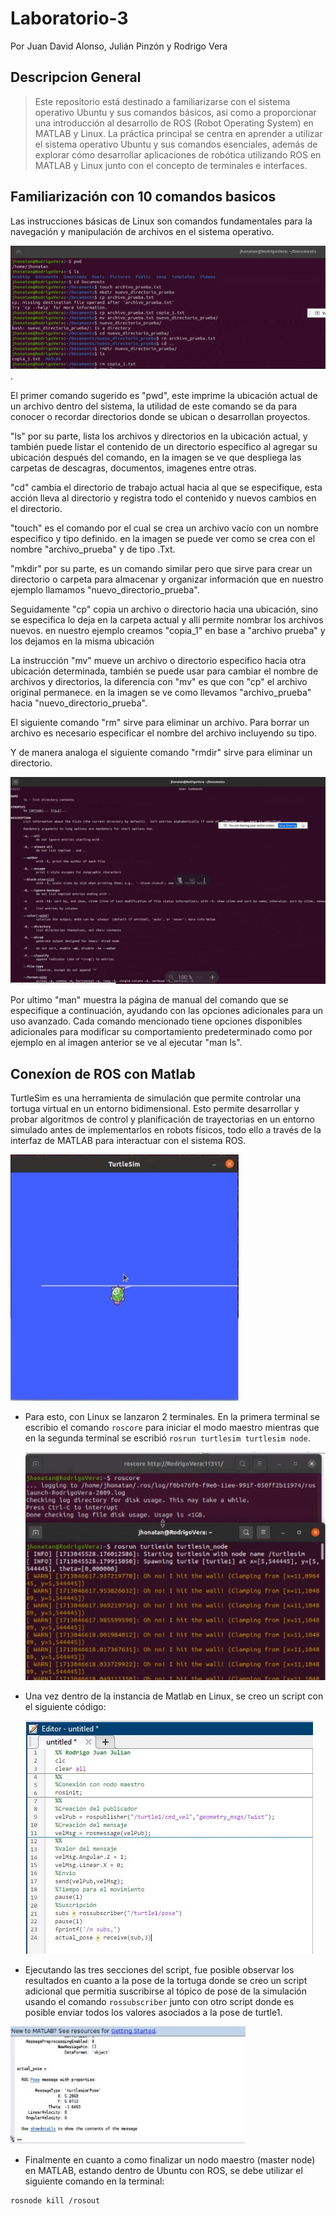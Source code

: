 # Laboratorio-3
Por Juan David Alonso, Julián Pinzón y Rodrigo Vera

## Descripcion General
>Este repositorio está destinado a familiarizarse con el sistema operativo Ubuntu y sus comandos básicos, así como a proporcionar una introducción al desarrollo de ROS (Robot Operating System) en MATLAB y Linux. La práctica principal se centra en aprender a utilizar el sistema operativo Ubuntu y sus comandos esenciales, además de explorar cómo desarrollar aplicaciones de robótica utilizando ROS en MATLAB y Linux junto con el concepto de terminales e interfaces.


## Familiarización con 10 comandos basicos 

Las instrucciones básicas de Linux son comandos fundamentales para la navegación y manipulación de archivos en el sistema operativo.

![Screenshot of a comment on a GitHub issue showing an image, added in the Markdown, of an Octocat smiling and raising a tentacle.](https://github.com/JuanAAlonso/Laboratorio-3/blob/main/Ejemplo%201-9.JPG).

El primer comando sugerido es "pwd", este imprime la ubicación actual de un archivo dentro del sistema, la utilidad de este comando se da para conocer o recordar directorios donde se ubican o desarrollan proyectos.

"ls" por su parte, lista los archivos y directorios en la ubicación actual, y también puede listar el contenido de un directorio específico al agregar su ubicación después del comando, en la imagen se ve que despliega las carpetas de descagras, documentos, imagenes entre otras.

"cd" cambia el directorio de trabajo actual hacia al que se especifique, esta acción lleva al directorio y registra todo el contenido y nuevos cambios en el directorio.

"touch" es el comando por el cual se crea un archivo vacío con un nombre especifico y tipo definido. en la imagen se puede ver como se crea con el nombre "archivo_prueba" y de tipo .Txt.

"mkdir" por su parte, es un comando similar pero que sirve para crear un directorio o carpeta para almacenar y organizar información que en nuestro ejemplo llamamos "nuevo_directorio_prueba".

Seguidamente "cp" copia un archivo o directorio hacia una ubicación, sino se especifica lo deja en la carpeta actual y allí permite nombrar los archivos nuevos. en nuestro ejemplo creamos "copia_1" en base a "archivo prueba" y los dejamos en la misma ubicación

La instrucción "mv" mueve un archivo o directorio especifico hacia otra ubicación determinada, también se puede usar para cambiar el nombre de archivos y directorios, la diferencia con "mv" es que con "cp" el archivo original permanece. en la imagen se ve como llevamos "archivo_prueba" hacia "nuevo_directorio_prueba".

El siguiente comando "rm" sirve para eliminar un archivo. Para borrar un archivo es necesario especificar el nombre del archivo incluyendo su tipo.

Y de manera analoga el siguiente comando "rmdir" sirve para eliminar un directorio.

![Screenshot of a comment on a GitHub issue showing an image, added in the Markdown, of an Octocat smiling and raising a tentacle.](https://github.com/JuanAAlonso/Laboratorio-3/blob/main/Ejemplo%2010.JPG)

Por ultimo "man" muestra la página de manual del comando que se especifique a continuación, ayudando con las opciones adicionales para un uso avanzado. Cada comando mencionado tiene opciones disponibles adicionales para modificar su comportamiento predeterminado como por ejemplo en al imagen anterior se ve al ejecutar "man ls".

## Conexíon de ROS con Matlab

TurtleSim es una herramienta de simulación que permite controlar una tortuga virtual en un entorno bidimensional. Esto permite desarrollar y probar algoritmos de control y planificación de trayectorias en un entorno simulado antes de implementarlos en robots físicos, todo ello a través de la interfaz de MATLAB para interactuar con el sistema ROS.

![Screenshot of a comment on a GitHub issue showing an image, added in the Markdown, of an Octocat smiling and raising a tentacle.](https://github.com/JuanAAlonso/Laboratorio-3/blob/main/Tortuga.JPG)


* Para esto, con Linux se lanzaron 2 terminales. En la primera terminal se escribio el comando `roscore` para iniciar el modo maestro mientras que en la segunda terminal se escribió `rosrun turtlesim turtlesim node`.

  ![Screenshot of a comment on a GitHub issue showing an image, added in the Markdown, of an Octocat smiling and raising a tentacle.](https://github.com/JuanAAlonso/Laboratorio-3/blob/main/Terminales.JPG)
  
* Una vez dentro de la instancia de Matlab en Linux, se creo un script con el siguiente código:

    ![Screenshot of a comment on a GitHub issue showing an image, added in the Markdown, of an Octocat smiling and raising a tentacle.](https://github.com/JuanAAlonso/Laboratorio-3/blob/main/CodMatlab.JPG)
  
* Ejecutando las tres secciones del script, fue posible observar los resultados en cuanto a la pose de la tortuga donde se creo un script adicional  que permitia suscribirse al tópico de pose de la simulación usando el comando `rossubscriber` junto con otro script donde es posible enviar todos los valores asociados a la pose de turtle1.
  
 ![Screenshot of a comment on a GitHub issue showing an image, added in the Markdown, of an Octocat smiling and raising a tentacle.](https://github.com/JuanAAlonso/Laboratorio-3/blob/main/Command.JPG) 
* Finalmente en cuanto a como finalizar un nodo maestro (master node) en MATLAB, estando dentro de Ubuntu con ROS, se debe utilizar el siguiente comando en la terminal:
```bash
rosnode kill /rosout
```

